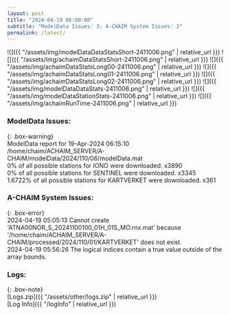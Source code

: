 ```yaml
---
layout: post
title: "2024-04-19 06:00:00"
subtitle: "ModelData Issues: 3; A-CHAIM System Issues: 2"
permalink: /latest/
---
```


![]({{ "/assets/img/modelDataDataStatsShort-2411006.png" | relative_url }})
![]({{ "/assets/img/achaimDataStatsShort-2411006.png" | relative_url }})
![]({{ "/assets/img/achaimDataStatsLong00-2411006.png" | relative_url }})
![]({{ "/assets/img/achaimDataStatsLong01-2411006.png" | relative_url }})
![]({{ "/assets/img/achaimDataStatsLong02-2411006.png" | relative_url }})
![]({{ "/assets/img/modelDataDataStats-2411006.png" | relative_url }})
![]({{ "/assets/img/modelDataStationStats-2411006.png" | relative_url }})
![]({{ "/assets/img/achaimRunTime-2411006.png" | relative_url }})


### ModelData Issues:  
  
{: .box-warning}  
 ModelData report for 19-Apr-2024 06:15:10   
 /home/chaim/ACHAIM_SERVER/A-CHAIM/modelData/2024/110/06/modelData.mat   
 0% of all possible stations for IONO were downloaded. x3890   
 0% of all possible stations for SENTINEL were downloaded. x3345   
 1.6722% of all possible stations for KARTVERKET were downloaded. x361   
  
### A-CHAIM System Issues:  
  
{: .box-error}  
2024-04-19 05:05:13 Cannot create 'ATNA00NOR_S_20241100100_01H_01S_MO.rnx.mat' because '/home/chaim/ACHAIM_SERVER/A-CHAIM/processed/2024/110/01/KARTVERKET' does not exist.  
2024-04-19 05:56:26 The logical indices contain a true value outside of the array bounds.  

### Logs:  
  
{: .box-note}  
[Logs.zip]({{ "/assets/other/logs.zip" | relative_url }})  
[Log Info]({{ "/logInfo" | relative_url }})  

